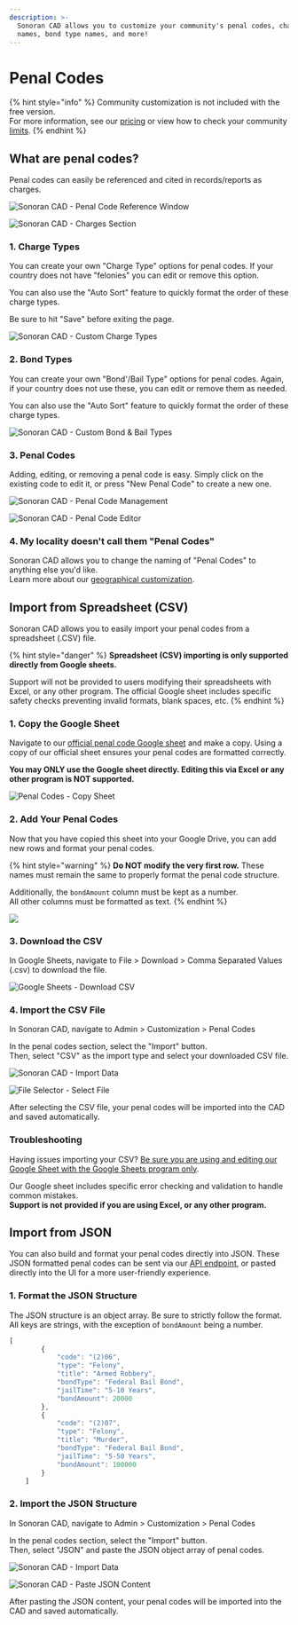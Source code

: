 ```yaml
---
description: >-
  Sonoran CAD allows you to customize your community's penal codes, charge type
  names, bond type names, and more!
---
```


# Penal Codes

{% hint style="info" %}
Community customization is not included with the free version.\
For more information, see our [pricing](../../pricing/faq/) or view how to check your community [limits](../getting-started/view-your-limits.md).
{% endhint %}

## What are penal codes?

Penal codes can easily be referenced and cited in records/reports as charges.

![Sonoran CAD - Penal Code Reference Window](<../../.gitbook/assets/image (338).png>)

![Sonoran CAD - Charges Section](<../../.gitbook/assets/image (368).png>)

### 1. Charge Types

You can create your own "Charge Type" options for penal codes. If your country does not have "felonies" you can edit or remove this option.

You can also use the "Auto Sort" feature to quickly format the order of these charge types.

Be sure to hit "Save" before exiting the page.

![Sonoran CAD - Custom Charge Types](<../../.gitbook/assets/image (369).png>)

### 2. Bond Types

You can create your own "Bond'/Bail Type" options for penal codes. Again, if your country does not use these, you can edit or remove them as needed.

You can also use the "Auto Sort" feature to quickly format the order of these charge types.

![Sonoran CAD - Custom Bond & Bail Types](<../../.gitbook/assets/image (326).png>)

### 3. Penal Codes

Adding, editing, or removing a penal code is easy. Simply click on the existing code to edit it, or press "New Penal Code" to create a new one.

![Sonoran CAD - Penal Code Management](<../../.gitbook/assets/image (361).png>)

![Sonoran CAD - Penal Code Editor](<../../.gitbook/assets/image (345).png>)

### 4. My locality doesn't call them "Penal Codes"

Sonoran CAD allows you to change the naming of "Penal Codes" to anything else you'd like.\
Learn more about our [geographical customization](geographical-settings.md).

## Import from Spreadsheet (CSV)

Sonoran CAD allows you to easily import your penal codes from a spreadsheet (.CSV) file.

{% hint style="danger" %}
**Spreadsheet (CSV) importing is only supported directly from Google sheets.**

Support will not be provided to users modifying their spreadsheets with Excel, or any other program. The official Google sheet includes specific safety checks preventing invalid formats, blank spaces, etc.
{% endhint %}

### 1. Copy the Google Sheet

Navigate to our [official penal code Google sheet](https://docs.google.com/spreadsheets/d/1Hcm0gHPq8nZx8aPetDRiQXgeAoQMz3CYk2ouwyabmOc/copy) and make a copy. Using a copy of our official sheet ensures your penal codes are formatted correctly.

**You may ONLY use the Google sheet directly. Editing this via Excel or any other program is NOT supported.**

![Penal Codes - Copy Sheet](<../../.gitbook/assets/image (185).png>)

### 2. Add Your Penal Codes

Now that you have copied this sheet into your Google Drive, you can add new rows and format your penal codes.

{% hint style="warning" %}
**Do NOT modify the very first row.** These names must remain the same to properly format the penal code structure.

Additionally, the `bondAmount` column must be kept as a number.\
All other columns must be formatted as text.
{% endhint %}

![](<../../.gitbook/assets/image (208).png>)

### 3. Download the CSV

In Google Sheets, navigate to File > Download > Comma Separated Values (.csv) to download the file.

![Google Sheets - Download CSV](<../../.gitbook/assets/image (155).png>)

### 4. Import the CSV File

In Sonoran CAD, navigate to Admin > Customization > Penal Codes

In the penal codes section, select the "Import" button.\
Then, select "CSV" as the import type and select your downloaded CSV file.

![Sonoran CAD - Import Data](<../../.gitbook/assets/image (97).png>)

![File Selector - Select File](<../../.gitbook/assets/image (202).png>)

After selecting the CSV file, your penal codes will be imported into the CAD and saved automatically.

### Troubleshooting

Having issues importing your CSV? [Be sure you are using and editing our Google Sheet with the Google Sheets program only](penal-codes.md#1-copy-the-google-sheet).

Our Google sheet includes specific error checking and validation to handle common mistakes.\
**Support is not provided if you are using Excel, or any other program.**

## Import from JSON

You can also build and format your penal codes directly into JSON. These JSON formatted penal codes can be sent via our [API endpoint](../../sonoran-cad/api-integration/api-endpoints/general/set-penal-codes.md), or pasted directly into the UI for a more user-friendly experience.

### 1. Format the JSON Structure

The JSON structure is an object array. Be sure to strictly follow the format. All keys are strings, with the exception of `bondAmount` being a number.

```javascript
[
        {
            "code": "(2)06",
            "type": "Felony",
            "title": "Armed Robbery",
            "bondType": "Federal Bail Bond",
            "jailTime": "5-10 Years",
            "bondAmount": 20000
        },
        {
            "code": "(2)07",
            "type": "Felony",
            "title": "Murder",
            "bondType": "Federal Bail Bond",
            "jailTime": "5-50 Years",
            "bondAmount": 100000
        }
    ]
```

### 2. Import the JSON Structure

In Sonoran CAD, navigate to Admin > Customization > Penal Codes

In the penal codes section, select the "Import" button.\
Then, select "JSON" and paste the JSON object array of penal codes.

![Sonoran CAD - Import Data](<../../.gitbook/assets/image (97).png>)

![Sonoran CAD - Paste JSON Content](<../../.gitbook/assets/image (210).png>)

After pasting the JSON content, your penal codes will be imported into the CAD and saved automatically.
